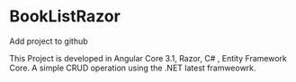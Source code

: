 # BookListRazor
Add project to github

This Project is developed in Angular Core 3.1, Razor, C# , Entity Framework Core.
A simple CRUD operation using the .NET latest framweowrk.
